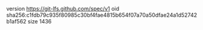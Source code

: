 version https://git-lfs.github.com/spec/v1
oid sha256:c1fdb79c935f80985c30bf4fae4815b654f07a70a50dfae24a1d52742b1af562
size 1436
